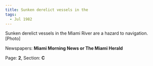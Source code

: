 ```yaml
---  
title: Sunken derelict vessels in the  
tags:  
  - Jul 1982  
---  
```

  
Sunken derelict vessels in the Miami River are a hazard to navigation. [Photo]  
  
Newspapers: **Miami Morning News or The Miami Herald**  
  
Page: **2**, Section: **C** 
